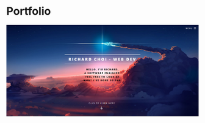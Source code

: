 <h1>Portfolio</h1>
<a href = 'https://choir.netlify.app/'><img src = 'Thumbnail.png'></a>
  
<a href = 'https://choir.netlify.app/'></a>
